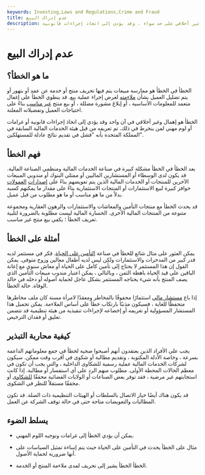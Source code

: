 ```yaml
---
keywords: Investing,Laws and Regulations,Crime and Fraud
title: عدم إدراك البيع
description: الخطأ في الخطأ هو ممارسة مبيعات يتم فيها تحريف منتج أو خدمة عن عمد أو يتم تضليل العميل بشأن مدى ملاءمتها. الخطأ هو إهمال وغير أخلاقي على حد سواء ، وقد يؤدي إلى اتخاذ إجراءات قانونية.
---
```


# عدم إدراك البيع
## ما هو الخطأ؟

الخطأ في الخطأ هو ممارسة مبيعات يتم فيها تحريف منتج أو خدمة عن عمد أو بتهور أو يتم تضليل العميل بشأن [ملاءمته](/suitable) لغرض إجراء عملية بيع. قد ينطوي الخطأ على إغفال متعمد للمعلومات الأساسية ، أو إبلاغ مشورة مضللة ، أو بيع منتج [غير مناسب](/unsuitable) بناءً على احتياجات العميل وتفضيلاته المعلنة.

الخطأ هو إهمال وغير أخلاقي في آن واحد وقد يؤدي إلى اتخاذ إجراءات قانونية أو غرامات أو لوم مهني لمن ينخرط في ذلك. تم تعريفه من قبل هيئة الخدمات المالية السابقة في المملكة المتحدة بأنه "فشل في تقديم نتائج عادلة للمستهلكين".

## فهم الخطأ

يعد الخطأ في الخطأ مشكلة كبيرة في صناعة الخدمات المالية ومنظمي الصناعة المالية. قد يكون لدى الوسطاء أو المستشارين الماليين أو ممثلي البنوك أو مندوبي المبيعات الآخرين للمنتجات أو الخدمات المالية الذين يتم تعويضهم بناءً على [إصدارات](/commission) [العمولات](/commission) حوافز كبيرة لبيع الاستثمارات أو المنتجات الاستثمارية بناءً على مقدار ما يمكنهم كسبه بدلاً من ما هو مناسب أو ما هو مطلوب من قبل عميل.

قد يحدث الخطأ مع منتجات التأمين والمعاشات والاستثمارات والرهون العقارية ومجموعة متنوعة من المنتجات المالية الأخرى. الخسارة المالية ليست مطلوبة بالضرورة لتلبية تعريف الخطأ ؛ يكفي بيع منتج غير مناسب.

## أمثلة على الخطأ

يمكن العثور على مثال شائع للخطأ في صناعة [التأمين على الحياة](/lifeinsurance). فكر في مستثمر لديه قدر كبير من المدخرات والاستثمارات ولكن ليس لديه أطفال معالين وزوج متوفى. يمكن القول إن هذا المستثمر لا يحتاج إلى تأمين كامل على الحياة أو معاش سنوي مع إعانة الباقين على قيد الحياة باهظة الثمن ، وبالتالي ، يمكن اعتبار مندوب مبيعات التأمين الذي يصف المنتج بأنه شيء يحتاجه المستثمر بشكل عاجل لحماية أصوله أو دخله في حالة الوفاة. حالة الخطأ.

إذا باع [مستشار مالي](/financial-advisor) استثمارًا محفوفًا بالمخاطر ومعقدًا لامرأة مسنة كان ملف مخاطرها متحفظًا للغاية ، فسيكون مذنبًا بارتكاب خطأ على أساس الملاءمة. يمكن تحميل هذا المستشار المسؤولية أو تغريمه أو إخضاعه لإجراءات تنفيذية من هيئة تنظيمية قد تتضمن تعليق أو فقدان الترخيص.

## كيفية محاربة التبذير

يجب على الأفراد الذين يعتقدون أنهم أصبحوا ضحية لخطأ في جمع معلوماتهم الداعمة بسرعة ، وخاصة الأدلة المكتوبة ، وتقديم مطالبة أو شكوى في أقرب وقت ممكن. سيكون لشركات الخدمات المالية عملية رسمية للشكاوى الداخلية ، والتي يجب أن تكون في معظم الحالات المحطة الأولى. مطلوب منهم الرد على أي استفسار أو مطالبة. إذا كانت استجابتهم غير مرضية ، فقد توفر بعض الصناعات أو الولايات القضائية محققًا [للشكاوى](/ombudsman) أو محققًا مستقلاً للنظر في الشكوى.

قد يكون هناك أيضًا خيار الاتصال بالسلطات أو الهيئات التنظيمية ذات الصلة. قد تكون المطالبات والتعويضات متاحة حتى في حالة توقف الشركة عن العمل.

## يسلط الضوء

- يمكن أن يؤدي الخطأ إلى غرامات وتوجيه اللوم المهني.

- مثال على الخطأ يحدث في التأمين على الحياة حيث يتم إساءة تمثيل السياسات على أنها ضرورية لحماية الأصول.

- الخطأ الخطأ يشير إلى تحريف لمدى ملاءمة المنتج أو الخدمة.


